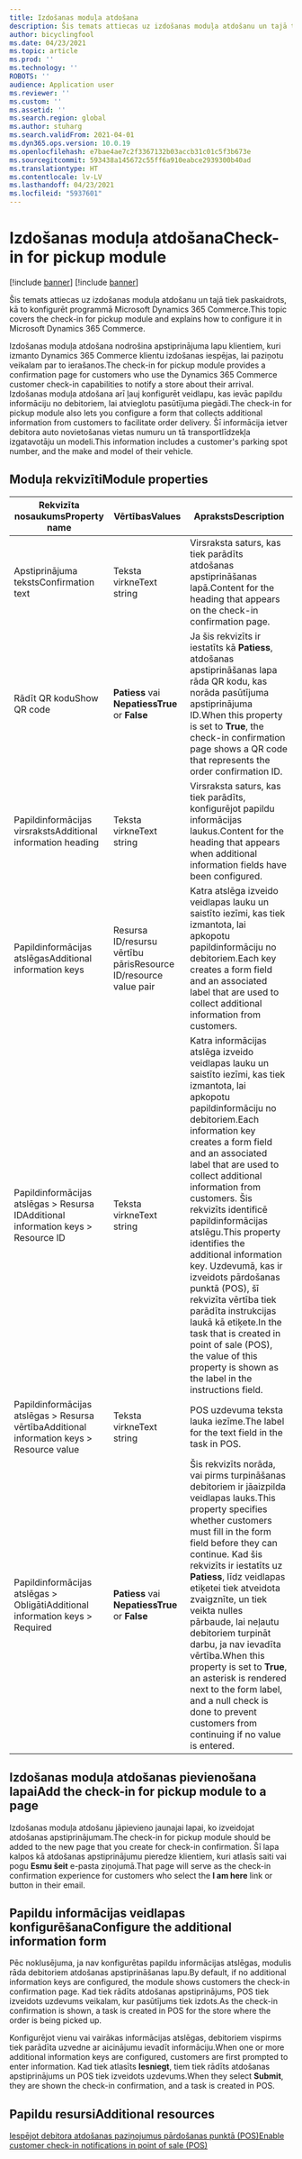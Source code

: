 ```yaml
---
title: Izdošanas moduļa atdošana
description: Šis temats attiecas uz izdošanas moduļa atdošanu un tajā tiek paskaidrots, kā to konfigurēt programmā Microsoft Dynamics 365 Commerce.
author: bicyclingfool
ms.date: 04/23/2021
ms.topic: article
ms.prod: ''
ms.technology: ''
ROBOTS: ''
audience: Application user
ms.reviewer: ''
ms.custom: ''
ms.assetid: ''
ms.search.region: global
ms.author: stuharg
ms.search.validFrom: 2021-04-01
ms.dyn365.ops.version: 10.0.19
ms.openlocfilehash: e7bae4ae7c2f3367132b03accb31c01c5f3b673e
ms.sourcegitcommit: 593438a145672c55ff6a910eabce2939300b40ad
ms.translationtype: HT
ms.contentlocale: lv-LV
ms.lasthandoff: 04/23/2021
ms.locfileid: "5937601"
---
```

# <a name="check-in-for-pickup-module"></a><span data-ttu-id="be004-103">Izdošanas moduļa atdošana</span><span class="sxs-lookup"><span data-stu-id="be004-103">Check-in for pickup module</span></span>

[!include [banner](includes/banner.md)]
[!include [banner](includes/preview-banner.md)]

<span data-ttu-id="be004-104">Šis temats attiecas uz izdošanas moduļa atdošanu un tajā tiek paskaidrots, kā to konfigurēt programmā Microsoft Dynamics 365 Commerce.</span><span class="sxs-lookup"><span data-stu-id="be004-104">This topic covers the check-in for pickup module and explains how to configure it in Microsoft Dynamics 365 Commerce.</span></span>

<span data-ttu-id="be004-105">Izdošanas moduļa atdošana nodrošina apstiprinājuma lapu klientiem, kuri izmanto Dynamics 365 Commerce klientu izdošanas iespējas, lai paziņotu veikalam par to ierašanos.</span><span class="sxs-lookup"><span data-stu-id="be004-105">The check-in for pickup module provides a confirmation page for customers who use the Dynamics 365 Commerce customer check-in capabilities to notify a store about their arrival.</span></span> <span data-ttu-id="be004-106">Izdošanas moduļa atdošana arī ļauj konfigurēt veidlapu, kas ievāc papildu informāciju no debitoriem, lai atvieglotu pasūtījuma piegādi.</span><span class="sxs-lookup"><span data-stu-id="be004-106">The check-in for pickup module also lets you configure a form that collects additional information from customers to facilitate order delivery.</span></span> <span data-ttu-id="be004-107">Šī informācija ietver debitora auto novietošanas vietas numuru un tā transportlīdzekļa izgatavotāju un modeli.</span><span class="sxs-lookup"><span data-stu-id="be004-107">This information includes a customer's parking spot number, and the make and model of their vehicle.</span></span> 

## <a name="module-properties"></a><span data-ttu-id="be004-108">Moduļa rekvizīti</span><span class="sxs-lookup"><span data-stu-id="be004-108">Module properties</span></span>

| <span data-ttu-id="be004-109">Rekvizīta nosaukums</span><span class="sxs-lookup"><span data-stu-id="be004-109">Property name</span></span> | <span data-ttu-id="be004-110">Vērtības</span><span class="sxs-lookup"><span data-stu-id="be004-110">Values</span></span> | <span data-ttu-id="be004-111">Apraksts</span><span class="sxs-lookup"><span data-stu-id="be004-111">Description</span></span> |
|---------------|--------|-------------|
| <span data-ttu-id="be004-112">Apstiprinājuma teksts</span><span class="sxs-lookup"><span data-stu-id="be004-112">Confirmation text</span></span> | <span data-ttu-id="be004-113">Teksta virkne</span><span class="sxs-lookup"><span data-stu-id="be004-113">Text string</span></span> | <span data-ttu-id="be004-114">Virsraksta saturs, kas tiek parādīts atdošanas apstiprināšanas lapā.</span><span class="sxs-lookup"><span data-stu-id="be004-114">Content for the heading that appears on the check-in confirmation page.</span></span> |
| <span data-ttu-id="be004-115">Rādīt QR kodu</span><span class="sxs-lookup"><span data-stu-id="be004-115">Show QR code</span></span> | <span data-ttu-id="be004-116">**Patiess** vai **Nepatiess**</span><span class="sxs-lookup"><span data-stu-id="be004-116">**True** or **False**</span></span> | <span data-ttu-id="be004-117">Ja šis rekvizīts ir iestatīts kā **Patiess**, atdošanas apstiprināšanas lapa rāda QR kodu, kas norāda pasūtījuma apstiprinājuma ID.</span><span class="sxs-lookup"><span data-stu-id="be004-117">When this property is set to **True**, the check-in confirmation page shows a QR code that represents the order confirmation ID.</span></span> |
| <span data-ttu-id="be004-118">Papildinformācijas virsraksts</span><span class="sxs-lookup"><span data-stu-id="be004-118">Additional information heading</span></span> | <span data-ttu-id="be004-119">Teksta virkne</span><span class="sxs-lookup"><span data-stu-id="be004-119">Text string</span></span> | <span data-ttu-id="be004-120">Virsraksta saturs, kas tiek parādīts, konfigurējot papildu informācijas laukus.</span><span class="sxs-lookup"><span data-stu-id="be004-120">Content for the heading that appears when additional information fields have been configured.</span></span> |
| <span data-ttu-id="be004-121">Papildinformācijas atslēgas</span><span class="sxs-lookup"><span data-stu-id="be004-121">Additional information keys</span></span> | <span data-ttu-id="be004-122">Resursa ID/resursu vērtību pāris</span><span class="sxs-lookup"><span data-stu-id="be004-122">Resource ID/resource value pair</span></span> | <span data-ttu-id="be004-123">Katra atslēga izveido veidlapas lauku un saistīto iezīmi, kas tiek izmantota, lai apkopotu papildinformāciju no debitoriem.</span><span class="sxs-lookup"><span data-stu-id="be004-123">Each key creates a form field and an associated label that are used to collect additional information from customers.</span></span> |
| <span data-ttu-id="be004-124">Papildinformācijas atslēgas \> Resursa ID</span><span class="sxs-lookup"><span data-stu-id="be004-124">Additional information keys \> Resource ID</span></span> | <span data-ttu-id="be004-125">Teksta virkne</span><span class="sxs-lookup"><span data-stu-id="be004-125">Text string</span></span> | <span data-ttu-id="be004-126">Katra informācijas atslēga izveido veidlapas lauku un saistīto iezīmi, kas tiek izmantota, lai apkopotu papildinformāciju no debitoriem.</span><span class="sxs-lookup"><span data-stu-id="be004-126">Each information key creates a form field and an associated label that are used to collect additional information from customers.</span></span> <span data-ttu-id="be004-127">Šis rekvizīts identificē papildinformācijas atslēgu.</span><span class="sxs-lookup"><span data-stu-id="be004-127">This property identifies the additional information key.</span></span> <span data-ttu-id="be004-128">Uzdevumā, kas ir izveidots pārdošanas punktā (POS), šī rekvizīta vērtība tiek parādīta instrukcijas laukā kā etiķete.</span><span class="sxs-lookup"><span data-stu-id="be004-128">In the task that is created in point of sale (POS), the value of this property is shown as the label in the instructions field.</span></span> |
| <span data-ttu-id="be004-129">Papildinformācijas atslēgas \> Resursa vērtība</span><span class="sxs-lookup"><span data-stu-id="be004-129">Additional information keys \> Resource value</span></span> | <span data-ttu-id="be004-130">Teksta virkne</span><span class="sxs-lookup"><span data-stu-id="be004-130">Text string</span></span> | <span data-ttu-id="be004-131">POS uzdevuma teksta lauka iezīme.</span><span class="sxs-lookup"><span data-stu-id="be004-131">The label for the text field in the task in POS.</span></span> |
| <span data-ttu-id="be004-132">Papildinformācijas atslēgas \> Obligāti</span><span class="sxs-lookup"><span data-stu-id="be004-132">Additional information keys \> Required</span></span> | <span data-ttu-id="be004-133">**Patiess** vai **Nepatiess**</span><span class="sxs-lookup"><span data-stu-id="be004-133">**True** or **False**</span></span> | <span data-ttu-id="be004-134">Šis rekvizīts norāda, vai pirms turpināšanas debitoriem ir jāaizpilda veidlapas lauks.</span><span class="sxs-lookup"><span data-stu-id="be004-134">This property specifies whether customers must fill in the form field before they can continue.</span></span> <span data-ttu-id="be004-135">Kad šis rekvizīts ir iestatīts uz **Patiess**, līdz veidlapas etiķetei tiek atveidota zvaigznīte, un tiek veikta nulles pārbaude, lai neļautu debitoriem turpināt darbu, ja nav ievadīta vērtība.</span><span class="sxs-lookup"><span data-stu-id="be004-135">When this property is set to **True**, an asterisk is rendered next to the form label, and a null check is done to prevent customers from continuing if no value is entered.</span></span> |

## <a name="add-the-check-in-for-pickup-module-to-a-page"></a><span data-ttu-id="be004-136">Izdošanas moduļa atdošanas pievienošana lapai</span><span class="sxs-lookup"><span data-stu-id="be004-136">Add the check-in for pickup module to a page</span></span>

<span data-ttu-id="be004-137">Izdošanas moduļa atdošanu jāpievieno jaunajai lapai, ko izveidojat atdošanas apstiprinājumam.</span><span class="sxs-lookup"><span data-stu-id="be004-137">The check-in for pickup module should be added to the new page that you create for check-in confirmation.</span></span> <span data-ttu-id="be004-138">Šī lapa kalpos kā atdošanas apstiprinājumu pieredze klientiem, kuri atlasīs saiti vai pogu **Esmu šeit** e-pasta ziņojumā.</span><span class="sxs-lookup"><span data-stu-id="be004-138">That page will serve as the check-in confirmation experience for customers who select the **I am here** link or button in their email.</span></span> 

## <a name="configure-the-additional-information-form"></a><span data-ttu-id="be004-139">Papildu informācijas veidlapas konfigurēšana</span><span class="sxs-lookup"><span data-stu-id="be004-139">Configure the additional information form</span></span>

<span data-ttu-id="be004-140">Pēc noklusējuma, ja nav konfigurētas papildu informācijas atslēgas, modulis rāda debitoriem atdošanas apstiprināšanas lapu.</span><span class="sxs-lookup"><span data-stu-id="be004-140">By default, if no additional information keys are configured, the module shows customers the check-in confirmation page.</span></span> <span data-ttu-id="be004-141">Kad tiek rādīts atdošanas apstiprinājums, POS tiek izveidots uzdevums veikalam, kur pasūtījums tiek izdots.</span><span class="sxs-lookup"><span data-stu-id="be004-141">As the check-in confirmation is shown, a task is created in POS for the store where the order is being picked up.</span></span>

<span data-ttu-id="be004-142">Konfigurējot vienu vai vairākas informācijas atslēgas, debitoriem vispirms tiek parādīta uzvedne ar aicinājumu ievadīt informāciju.</span><span class="sxs-lookup"><span data-stu-id="be004-142">When one or more additional information keys are configured, customers are first prompted to enter information.</span></span> <span data-ttu-id="be004-143">Kad tiek atlasīts **Iesniegt**, tiem tiek rādīts atdošanas apstiprinājums un POS tiek izveidots uzdevums.</span><span class="sxs-lookup"><span data-stu-id="be004-143">When they select **Submit**, they are shown the check-in confirmation, and a task is created in POS.</span></span> 

## <a name="additional-resources"></a><span data-ttu-id="be004-144">Papildu resursi</span><span class="sxs-lookup"><span data-stu-id="be004-144">Additional resources</span></span>

[<span data-ttu-id="be004-145">Iespējot debitora atdošanas paziņojumus pārdošanas punktā (POS)</span><span class="sxs-lookup"><span data-stu-id="be004-145">Enable customer check-in notifications in point of sale (POS)</span></span>](enable-customer-check-in.md)
